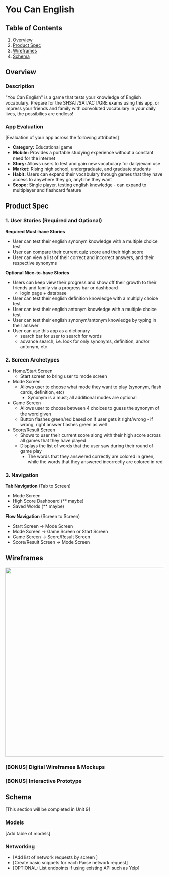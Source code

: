 # You Can English

## Table of Contents
1. [Overview](#Overview)
1. [Product Spec](#Product-Spec)
1. [Wireframes](#Wireframes)
2. [Schema](#Schema)

## Overview
### Description

"You Can English" is a game that tests your knowledge of English vocabulary. Prepare for the SHSAT/SAT/ACT/GRE exams using this app, or impress your friends and family with convoluted vocabulary in your daily lives, the possibilies are endless!

### App Evaluation
[Evaluation of your app across the following attributes]
- **Category:** Educational game
- **Mobile:** Provides a portable studying experience without a constant need for the internet
- **Story:** Allows users to test and gain new vocabulary for daily/exam use
- **Market:** Rising high school, undergraduate, and graduate students
- **Habit:** Users can expand their vocabulary through games that they have access to anywhere they go, anytime they want
- **Scope:** Single player, testing english knowledge - can expand to multiplayer and flashcard feature

## Product Spec

### 1. User Stories (Required and Optional)

**Required Must-have Stories**

* User can test their english synonym knowledge with a multiple choice test
* User can compare their current quiz score and their high score
* User can view a list of their correct and incorrect answers, and their respective synonyms

**Optional Nice-to-have Stories**

* Users can keep view their progress and show off their growth to their friends and family via a progress bar or dashboard
    * login page + database
* User can test their english definition knowledge with a multiply choice test
* User can test their english antonym knowledge with a multiple choice test
* User can test their english synonym/antonym knowledge by typing in their answer
* User can use this app as a dictionary
    * search bar for user to search for words
    * advance search, i.e. look for only synonyms, definition, and/or antonym, etc

### 2. Screen Archetypes

* Home/Start Screen
   * Start screen to bring user to mode screen 
* Mode Screen
   * Allows user to choose what mode they want to play (synonym, flash cards, definition, etc)
       * Synonym is a must; all additional modes are optional
* Game Screen
   * Allows user to choose between 4 choices to guess the synonym of the word given
   * Button flashes green/red based on if user gets it right/wrong - if wrong, right answer flashes green as well
* Score/Result Screen
   * Shows to user their current score along with their high score across all games that they have played
   * Displays the list of words that the user saw during their round of game play
       * The words that they answered correctly are colored in green, while the words that they answered incorrectly are colored in red
   
### 3. Navigation

**Tab Navigation** (Tab to Screen)

* Mode Screen
* High Score Dashboard (** maybe)
* Saved Words (** maybe)

**Flow Navigation** (Screen to Screen)

* Start Screen -> Mode Screen 
* Mode Screen -> Game Screen or Start Screen
* Game Screen -> Score/Result Screen
* Score/Result Screen -> Mode Screen

## Wireframes
<img src="https://github.com/EngWish/you-can-english/blob/main/wireframe/owo_draft1.jpg" width=600>

### [BONUS] Digital Wireframes & Mockups

### [BONUS] Interactive Prototype

## Schema 
[This section will be completed in Unit 9]
### Models
[Add table of models]
### Networking
- [Add list of network requests by screen ]
- [Create basic snippets for each Parse network request]
- [OPTIONAL: List endpoints if using existing API such as Yelp]
